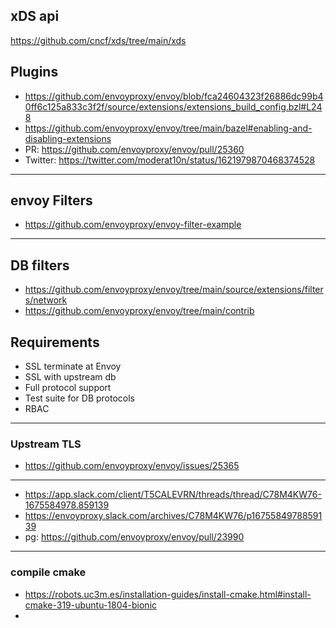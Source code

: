 ## xDS api

https://github.com/cncf/xds/tree/main/xds

## Plugins

- https://github.com/envoyproxy/envoy/blob/fca24604323f26886dc99b40ff6c125a833c3f2f/source/extensions/extensions_build_config.bzl#L248
- https://github.com/envoyproxy/envoy/tree/main/bazel#enabling-and-disabling-extensions
- PR: https://github.com/envoyproxy/envoy/pull/25360
- Twitter: https://twitter.com/moderat10n/status/1621979870468374528

---

## envoy Filters

- https://github.com/envoyproxy/envoy-filter-example

---

## DB filters

- https://github.com/envoyproxy/envoy/tree/main/source/extensions/filters/network
- https://github.com/envoyproxy/envoy/tree/main/contrib

## Requirements

- SSL terminate at Envoy
- SSL with upstream db
- Full protocol support
- Test suite for DB protocols
- RBAC

---

### Upstream TLS

- https://github.com/envoyproxy/envoy/issues/25365
--- 
- https://app.slack.com/client/T5CALEVRN/threads/thread/C78M4KW76-1675584978.859139
- https://envoyproxy.slack.com/archives/C78M4KW76/p1675584978859139
- pg: https://github.com/envoyproxy/envoy/pull/23990

---

### compile cmake

- https://robots.uc3m.es/installation-guides/install-cmake.html#install-cmake-319-ubuntu-1804-bionic
- 
